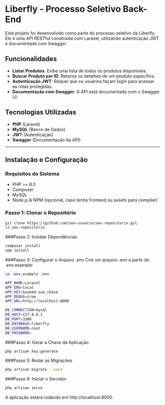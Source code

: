 # Liberfly - Processo Seletivo Back-End

Este projeto foi desenvolvido como parte do processo seletivo da Liberfly. Ele é uma API RESTful construída com Laravel, utilizando autenticação JWT e documentada com Swagger.

## Funcionalidades

- **Listar Produtos**: Exibe uma lista de todos os produtos disponíveis.
- **Buscar Produto por ID**: Retorna os detalhes de um produto específico.
- **Autenticação JWT**: Requer que os usuários façam login para acessar as rotas protegidas.
- **Documentação com Swagger**: A API está documentada com o Swagger UI.

## Tecnologias Utilizadas

- **PHP** (Laravel)
- **MySQL** (Banco de Dados)
- **JWT** (Autenticação)
- **Swagger** (Documentação da API)

---

## Instalação e Configuração

### Requisitos do Sistema

- PHP >= 8.0
- Composer
- MySQL
- Node.js & NPM (opcional, caso tenha frontend ou assets para compilar)
  
### Passo 1: Clonar o Repositório

```bash
git clone https://github.com/seu-usuario/seu-repositorio.git
cd seu-repositorio
```

###Passo 2: Instalar Dependências
```bash
composer install
npm install
```

###Passo 3: Configurar o Arquivo .env
Crie um arquivo .env a partir do .env.example:
```bash
cp .env.example .env
```
```bash
APP_NAME=Laravel
APP_ENV=local
APP_KEY=base64:sua_chave
APP_DEBUG=true
APP_URL=http://localhost:8000

DB_CONNECTION=mysql
DB_HOST=127.0.0.1
DB_PORT=3306
DB_DATABASE=liberfly
DB_USERNAME=root
DB_PASSWORD=
```

###Passo 4: Gerar a Chave da Aplicação
```bash
php artisan key:generate
```

###Passo 5: Rodar as Migrações
```bash
php artisan migrate --seed
```

###Passo 6: Iniciar o Servidor
```bash
php artisan serve
```

A aplicação estará rodando em http://localhost:8000.
